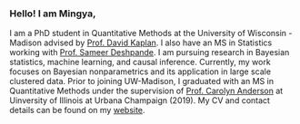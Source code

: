 ### Hello! I am Mingya,

I am a PhD student in Quantitative Methods at the University of Wisconsin - Madison advised by [Prof. David Kaplan](https://edpsych.education.wisc.edu/fac-staff/kaplan-david/). I also have an MS in Statistics working with [Prof. Sameer Deshpande](https://skdeshpande91.github.io/). 
I am pursuing research in Bayesian statistics, machine learning, and causal inference. Currently, my work focuses on Bayesian nonparametrics and its application in large scale clustered data. 
Prior to joining UW-Madison, I graduated with an MS in Quantitative Methods under the supervision of [Prof. Carolyn Anderson](https://stat.illinois.edu/directory/profile/cja) at Uinversity of Illinois at Urbana Champaign (2019). My CV and contact details can be found on my [website](https://ajinkya-k.github.io/).



<!--
**mhuang233/mhuang233** is a ✨ _special_ ✨ repository because its `README.md` (this file) appears on your GitHub profile.

Here are some ideas to get you started:

- 🔭 I’m currently working on ...
- 🌱 I’m currently learning ...
- 👯 I’m looking to collaborate on ...
- 🤔 I’m looking for help with ...
- 💬 Ask me about ...
- 📫 How to reach me: ...
- 😄 Pronouns: ...
- ⚡ Fun fact: ...
-->
